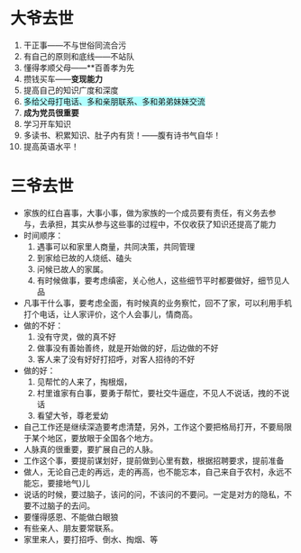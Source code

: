 # 大爷去世
1. 干正事——不与世俗同流合污
2. 有自己的原则和底线——不站队
3. 懂得孝顺父母——**百善孝为先
4. 攒钱买车——**变现能力**
5. 提高自己的知识广度和深度
6. <span style="background:#b1ffff">多给父母打电话、多和亲朋联系、多和弟弟妹妹交流</span>
7. **成为党员很重要**
8. 学习开车知识
9. 多读书、积累知识、肚子内有货！——腹有诗书气自华！
10. 提高英语水平！
# 三爷去世
-   
    家族的红白喜事，大事小事，做为家族的一个成员要有责任，有义务去参  
    与，去承担，其实从参与这些事的过程中，不仅收获了知识还提高了能力
- 时间顺序：
    1. 遇事可以和家里人商量，共同决策，共同管理
    2. 到家给已故的人烧纸、磕头
    3. 问候已故人的家属。
    4. 有时候做事，要考虑缜密，关心他人，这些细节平时都要做好，细节见人品
- 凡事干什么事，要考虑全面，有时候真的业务察忙，回不了家，可以利用手机打个电话，让人家评价，这个人会事儿，情商高。
- 做的不好：
    1. 没有守灵，做的真不好
    2. 做事没有善始善终，就是开始做的好，后边做的不好
    3. 客人来了没有好好打招呼，对客人招待的不好
- 做的好：
    1. 见帮忙的人来了，掏根烟，
    2. 村里谁家有白事，要勇于帮忙，要社交牛逼症，不见人不说话，拽的不说话
    3. 看望大爷，尊老爱幼
- 自己工作还是继续深造要考虑清楚，另外，工作这个要把格局打开，不要局限于某个地区，要放眼于全国各个地方。
- 人脉真的很重要，要扩展自己的人脉。
- 工作这个事，要提前谋划好，提前做到心里有数，根据招聘要求，提前准备
- 做人，无论自己走的再远，走的再高，也不能忘本，自己来自于农村，永远不能忘，要接地气)儿
- 说话的时候，要过脑子，该问的问，不该问的不要问。一定是对方的隐私，不要不过脑子的去问。
- 要懂得感恩、不能做白眼狼
- 有些亲人、朋友要常联系。
- 家里来人，要打招呼、倒水、掏烟、等
